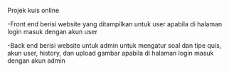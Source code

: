 Projek kuis online

-Front end
berisi website yang ditampilkan untuk user apabila di halaman login masuk dengan akun user

-Back end
berisi website untuk admin untuk mengatur soal dan tipe quis, akun user, history, dan upload gambar apabila di halaman login masuk dengan akun admin
